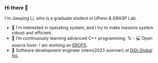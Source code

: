 ### Hi there 👋

I'm Jianping Li, who is a graduate student in UPenn & GRASP Lab.

<!-- Checkout my [résumé](https://github.com/jpli02/jpli02/blob/main/resume.pdf) (Last updated at 2022/11/09). -->

- 🔭 I'm interested in operating system, and I try to make massive system robust and efficient.
- 🌱 I’m continuously learning advanced C++ programming.
% - 💻 Open source lover: I am working on [EROFS](https://docs.kernel.org/filesystems/erofs.html).
- 🚗 Software development engineer intern(2023 summer) at [DiDi Global Inc](https://www.linkedin.com/company/didiglobal/).
